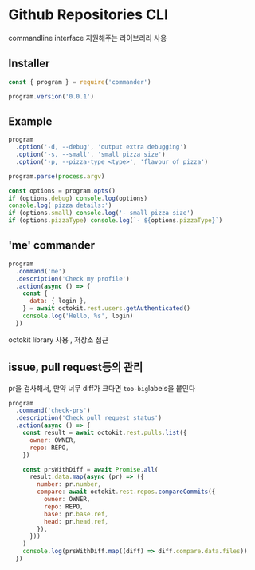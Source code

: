 #  Github Repositories CLI 

commandline interface 지원해주는 라이브러리 사용

## Installer
```javascript
const { program } = require('commander')

program.version('0.0.1')
```

## Example
```javascript
program
  .option('-d, --debug', 'output extra debugging')
  .option('-s, --small', 'small pizza size')
  .option('-p, --pizza-type <type>', 'flavour of pizza')

program.parse(process.argv)

const options = program.opts()
if (options.debug) console.log(options)
console.log('pizza details:')
if (options.small) console.log('- small pizza size')
if (options.pizzaType) console.log(`- ${options.pizzaType}`)
```
## 'me' commander
```javascript
program
  .command('me')
  .description('Check my profile')
  .action(async () => {
    const {
      data: { login },
    } = await octokit.rest.users.getAuthenticated()
    console.log('Hello, %s', login)
  })
```
octokit library 사용 , 저장소 접근

##   issue, pull request등의 관리
pr을 검사해서, 만약 너무 diff가 크다면 `too-big`labels을 붙인다

```javascript
program
  .command('check-prs')
  .description('Check pull request status')
  .action(async () => {
    const result = await octokit.rest.pulls.list({
      owner: OWNER,
      repo: REPO,
    })

    const prsWithDiff = await Promise.all(
      result.data.map(async (pr) => ({
        number: pr.number,
        compare: await octokit.rest.repos.compareCommits({
          owner: OWNER,
          repo: REPO,
          base: pr.base.ref,
          head: pr.head.ref,
        }),
      }))
    )
    console.log(prsWithDiff.map((diff) => diff.compare.data.files))
  })
```
